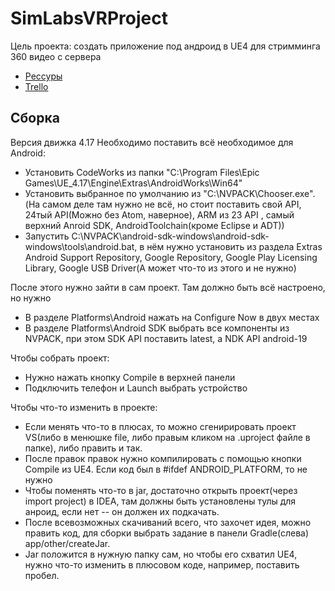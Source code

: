 # SimLabsVRProject
Цель проекта: создать приложение под андроид в UE4 для стримминга 360 видео с сервера

* [Рессуры]
* [Trello]

[Рессуры]: https://drive.google.com/open?id=1BLtdeeRkNf2AWwi1wGqsxJ_Ba_zmWvym
[Trello]: https://trello.com/b/vu7LExDI/simlabsvrproject

## Сборка
Версия движка 4.17
Необходимо поставить всё необходимое для Android:
* Установить CodeWorks из папки "C:\Program Files\Epic Games\UE_4.17\Engine\Extras\AndroidWorks\Win64"
* Установить выбранное по умолчанию из "C:\NVPACK\Chooser.exe". 
(На самом деле там нужно не всё, но стоит поставить свой API, 24тый API(Можно без Atom, наверное), ARM из 23 API , самый верхний Anroid SDK, AndroidToolchain(кроме Eclipse и ADT))
* Запустить C:\NVPACK\android-sdk-windows\android-sdk-windows\tools\android.bat, в нём нужно установить из раздела Extras Android Support Repository, Google Repository, Google Play Licensing Library, Google USB Driver(А может что-то из этого и не нужно)

После этого нужно зайти в сам проект. Там должно быть всё настроено, но нужно
* В разделе Platforms\Android нажать на Configure Now в двух местах
* В разделе Platforms\Android SDK выбрать все компоненты из NVPACK, при этом SDK API поставить latest, а NDK API android-19

Чтобы собрать проект:
* Нужно нажать кнопку Compile в верхней панели
* Подключить телефон и Launch выбрать устройство
 
 Чтобы что-то изменить в проекте:
* Если менять что-то в плюсах, то можно сгенирировать проект VS(либо в менюшке file, либо правым кликом на .uproject файле в папке), либо править и так.
* После правок правок нужно компилировать с помощью кнопки Compile из UE4. Если код был в #ifdef ANDROID_PLATFORM, то не нужно
* Чтобы поменять что-то в jar, достаточно открыть проект(через import project) в IDEA, там должны быть установлены тулы для анроид, если нет -- он должен их подкачать.
* После всевозможных скачиваний всего, что захочет идея, можно править код, для сборки выбрать задание в панели Gradle(слева) app/other/createJar.
* Jar положится в нужную папку сам, но чтобы его схватил UE4, нужно что-то изменить в плюсовом коде, например, поставить пробел.
